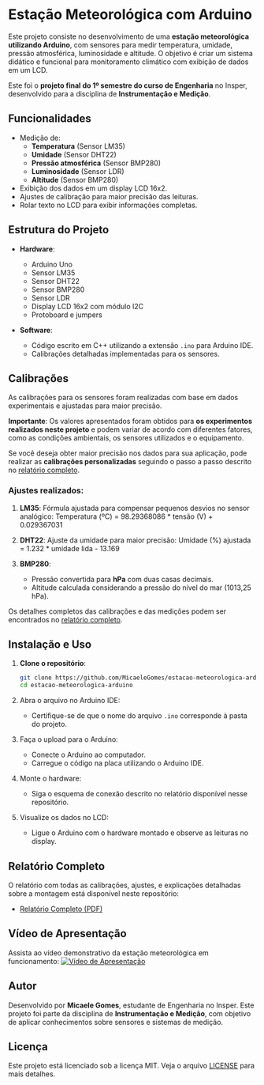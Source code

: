 # Estação Meteorológica com Arduino

Este projeto consiste no desenvolvimento de uma **estação meteorológica utilizando Arduino**, com sensores para medir temperatura, umidade, pressão atmosférica, luminosidade e altitude. O objetivo é criar um sistema didático e funcional para monitoramento climático com exibição de dados em um LCD.

Este foi o **projeto final do 1º semestre do curso de Engenharia** no Insper, desenvolvido para a disciplina de **Instrumentação e Medição**.

## Funcionalidades

- Medição de:
  - **Temperatura** (Sensor LM35)
  - **Umidade** (Sensor DHT22)
  - **Pressão atmosférica** (Sensor BMP280)
  - **Luminosidade** (Sensor LDR)
  - **Altitude** (Sensor BMP280)
- Exibição dos dados em um display LCD 16x2.
- Ajustes de calibração para maior precisão das leituras.
- Rolar texto no LCD para exibir informações completas.

## Estrutura do Projeto

- **Hardware**:
  - Arduino Uno
  - Sensor LM35
  - Sensor DHT22
  - Sensor BMP280
  - Sensor LDR
  - Display LCD 16x2 com módulo I2C
  - Protoboard e jumpers

- **Software**:
  - Código escrito em C++ utilizando a extensão `.ino` para Arduino IDE.
  - Calibrações detalhadas implementadas para os sensores.

## Calibrações

As calibrações para os sensores foram realizadas com base em dados experimentais e ajustadas para maior precisão. 

**Importante**: Os valores apresentados foram obtidos para **os experimentos realizados neste projeto** e podem variar de acordo com diferentes fatores, como as condições ambientais, os sensores utilizados e o equipamento. 

Se você deseja obter maior precisão nos dados para sua aplicação, pode realizar as **calibrações personalizadas** seguindo o passo a passo descrito no [relatório completo](#relatório).

### Ajustes realizados:

1. **LM35**: Fórmula ajustada para compensar pequenos desvios no sensor analógico:
   Temperatura (ºC) = 98.29368086 * tensão (V) + 0.029367031

2. **DHT22**: Ajuste da umidade para maior precisão:
   Umidade (%) ajustada = 1.232 * umidade lida - 13.169

3. **BMP280**:
   - Pressão convertida para **hPa** com duas casas decimais.
   - Altitude calculada considerando a pressão do nível do mar (1013,25 hPa).

Os detalhes completos das calibrações e das medições podem ser encontrados no [relatório completo](#relatório).

## Instalação e Uso

1. **Clone o repositório**:
   ```bash
   git clone https://github.com/MicaeleGomes/estacao-meteorologica-arduino.git
   cd estacao-meteorologica-arduino

2. Abra o arquivo no Arduino IDE:
   -  Certifique-se de que o nome do arquivo `.ino` corresponde à pasta do projeto.

3. Faça o upload para o Arduino:
   -  Conecte o Arduino ao computador.
   -  Carregue o código na placa utilizando o Arduino IDE.

4. Monte o hardware:
   -   Siga o esquema de conexão descrito no relatório disponível nesse repositório.

5. Visualize os dados no LCD:
   -  Ligue o Arduino com o hardware montado e observe as leituras no display.

## Relatório Completo

O relatório com todas as calibrações, ajustes, e explicações detalhadas sobre a montagem está disponível neste repositório:

- [Relatório Completo (PDF)](./relatorio-estacao-meteorologica.pdf)

## Vídeo de Apresentação

Assista ao vídeo demonstrativo da estação meteorológica em funcionamento:
[![Vídeo de Apresentação](https://img.youtube.com/vi/SEU_VIDEO_ID/0.jpg)](https://www.youtube.com/watch?v=SEU_VIDEO_ID)

## Autor

Desenvolvido por **Micaele Gomes**, estudante de Engenharia no Insper. Este projeto foi parte da disciplina de **Instrumentação e Medição**, com objetivo de aplicar conhecimentos sobre sensores e sistemas de medição.

## Licença

Este projeto está licenciado sob a licença MIT. Veja o arquivo [LICENSE](./LICENSE) para mais detalhes.

